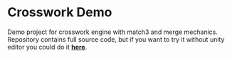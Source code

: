 # Crosswork Demo
Demo project for crosswork engine with match3 and merge mechanics. Repository contains full source code, but if you want to try it without unity editor you could do it [**here**](https://vape.github.io/crosswork_demo).
